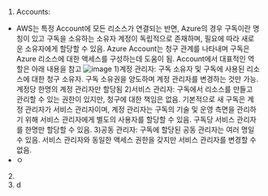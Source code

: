 1. Accounts:
- AWS는 특정 Account에 모든 리소스가 연결되는 반면, Azure의 경우 구독이란 명칭이 있고 구독을 소유하는 소유자 계정이 독립적으로 존재하며, 필요에 따라 새로운 소유자에게 할당할 수 있음. Azure Account는 청구 관계를 나타내며 구독은 Azure 리소스에 대한 액세스를 구성하는데 도움이 됨. Account에서 대표적인 역할은 아래 내용을 참고
![image](https://github.com/jaehwanjoa/jae_aws/assets/90813478/9e93f1a4-5a3f-4a76-a5c2-717b9aabbac8)
1)계정 관리자: 구독 소유자 및 구독에 사용된 리소스에 대한 청구 소유자. 구독 소유권을 양도하며 계정 관리자를 변경하는 것만 가능. 계정당 한명의 계정 관리자만 할당됨
2)서비스 관리자: 구독에서 리소스를 만들고 관리할 수 있는 권한이 있지만, 청구에 대한 책임은 없음. 기본적으로 새 구독은 계정 관리자가 서비스 관리자이며, 계정 관리자는 구독의 기술 및 운영 측면을 관리하기 위해 서비스 관리자에게 별도의 사용자를 할당할 수 있음. 구독당 서비스 관리자를 한명만 할당할 수 있음.
3)공동 관리자: 구독에 할당된 공동 관리자는 여러 명일 수 있음. 서비스 관리자와 동일한 액세스 권한을 갖지만 서비스 관리자를 변경할 수 없음.
- ㅇ
2. 
3. d
